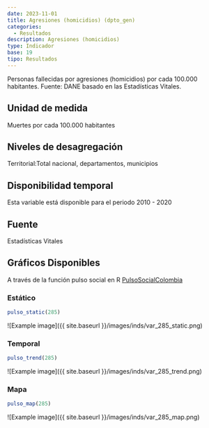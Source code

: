 ```yaml
---
date: 2023-11-01
title: Agresiones (homicidios) (dpto_gen)
categories:
  - Resultados
description: Agresiones (homicidios)
type: Indicador
base: 19
tipo: Resultados
--- 
```


Personas fallecidas por agresiones (homicidios) por cada 100.000 habitantes.
Fuente: DANE basado en las Estadísticas Vitales.

## Unidad de medida
Muertes por cada 100.000 habitantes

## Niveles de desagregación
Territorial:Total nacional, departamentos, municipios

## Disponibilidad temporal
Esta variable está disponible para el periodo 2010 - 2020

## Fuente
Estadísticas Vitales

## Gráficos Disponibles

A través de la función pulso social en R [PulsoSocialColombia](https://github.com/pulsosocialcolombia/PulsoSocialColombia)

### Estático

``` R
pulso_static(285)
```

![Example image]({{ site.baseurl }}/images/inds/var_285_static.png)

### Temporal

``` R
pulso_trend(285)
```

![Example image]({{ site.baseurl }}/images/inds/var_285_trend.png)

### Mapa

``` R
pulso_map(285)
```

![Example image]({{ site.baseurl }}/images/inds/var_285_map.png)
